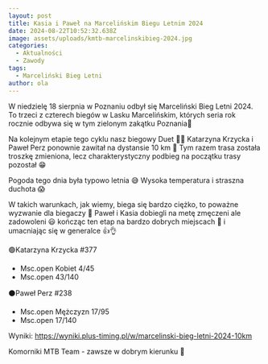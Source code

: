 ```yaml
---
layout: post
title: Kasia i Paweł na Marcelińskim Biegu Letnim 2024
date: 2024-08-22T10:52:32.638Z
image: assets/uploads/kmtb-marcelinskibieg-2024.jpg
categories:
  - Aktualności
  - Zawody
tags:
  - Marceliński Bieg Letni
author: ola
---
```

W niedzielę 18 sierpnia w Poznaniu odbył się Marceliński Bieg Letni 2024. To trzeci z czterech biegów w Lasku Marcelińskim, których seria rok rocznie odbywa się w tym zielonym zakątku Poznania🏃
<!--more-->

Na kolejnym etapie tego cyklu nasz biegowy  Duet 💚🖤 Katarzyna Krzycka i Paweł Perz ponownie zawitał na dystansie 10 km 💪 Tym razem trasa została troszkę zmieniona, lecz charakterystyczny podbieg na początku trasy pozostał 😁 

Pogoda tego dnia była typowo letnia 😅 Wysoka temperatura i straszna duchota 😱 

W takich warunkach, jak wiemy, biega się bardzo ciężko, to poważne wyzwanie dla biegaczy 🥴 Paweł i Kasia dobiegli na metę zmęczeni ale zadowoleni 😃 kończąc ten etap na bardzo dobrych miejscach 💪 i umacniając się w generalce 👍👌

🟢Katarzyna Krzycka #377

* Msc.open Kobiet 4/45
* Msc.open 43/140

⚫️Paweł Perz #238

* Msc.open Mężczyzn 17/95
* Msc.open 17/140

Wyniki: <https://wyniki.plus-timing.pl/w/marcelinski-bieg-letni-2024-10km>

Komorniki MTB Team - zawsze w dobrym kierunku 🙂